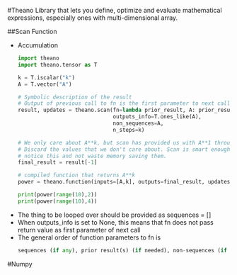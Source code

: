 #Theano
Library that lets you define, optimize and evaluate mathematical expressions, especially ones with multi-dimensional array.

##Scan Function
- Accumulation
	```python 
	import theano
	import theano.tensor as T

	k = T.iscalar("k")
	A = T.vector("A")

	# Symbolic description of the result
	# Output of previous call to fn is the first parameter to next call
	result, updates = theano.scan(fn=lambda prior_result, A: prior_result * A,
								  outputs_info=T.ones_like(A),
								  non_sequences=A,
								  n_steps=k)

	# We only care about A**k, but scan has provided us with A**1 through A**k.
	# Discard the values that we don't care about. Scan is smart enough to
	# notice this and not waste memory saving them.
	final_result = result[-1]

	# compiled function that returns A**k
	power = theano.function(inputs=[A,k], outputs=final_result, updates=updates)

	print(power(range(10),2))
	print(power(range(10),4))
	```
- The thing to be looped over should be provided as sequences = [] 
- When outputs\_info is set to None, this means that fn does not pass return value as first parameter of next call
- The general order of function parameters to fn is 
	```python 
	sequences (if any), prior result(s) (if needed), non-sequences (if any)
	```
#Numpy

